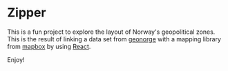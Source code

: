 # Zipper

This is a fun project to explore the layout of Norway's geopolitical zones.
This is the result of linking a data set from [geonorge] with a mapping library from [mapbox] by using [React].

Enjoy!

[geonorge]: https://www.geonorge.no/
[react]: https://reactjs.org/
[mapbox]: https://mapbox.com/

